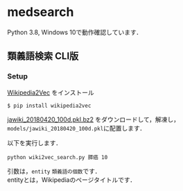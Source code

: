 # medsearch
Python 3.8, Windows 10で動作確認しています．

## 類義語検索 CLI版
### Setup
[Wikipedia2Vec](https://wikipedia2vec.github.io/wikipedia2vec/) をインストール
```
$ pip install wikipedia2vec
```
[jawiki_20180420_100d.pkl.bz2](http://wikipedia2vec.s3.amazonaws.com/models/ja/2018-04-20/jawiki_20180420_100d.pkl.bz2)
をダウンロードして，解凍し，`models/jawiki_20180420_100d.pkl`に配置します．

以下を実行します．
```
python wiki2vec_search.py 膵癌 10
```
引数は，`entity` `類義語の個数`です．  
entityとは，Wikipediaのページタイトルです．
